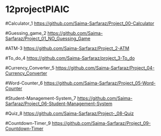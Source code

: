 # 12projectPIAIC
#Calculator_1
https://github.com/Saima-Sarfaraz/Project_00-Calculator

#Guessing_game_2
https://github.com/Saima-Sarfaraz/Project_01_NO_Guessing_Game

#ATM-3
https://github.com/Saima-Sarfaraz/Project_2-ATM

#To_do_4
https://github.com/Saima-Sarfaraz/project_3-To_do

#Currency_Converter_5
https://github.com/Saima-Sarfaraz/Project_04-Currency_Converter

#Word-Counter_6
https://github.com/Saima-Sarfaraz/Project_05-Word-Counter

#Student-Management-System_7
https://github.com/Saima-Sarfaraz/Project_06-Student-Management-System

#Quiz_8
https://github.com/Saima-Sarfaraz/Project-_08-Quiz

#Countdown-Timer_9
https://github.com/Saima-Sarfaraz/Project_09-Countdown-Timer



